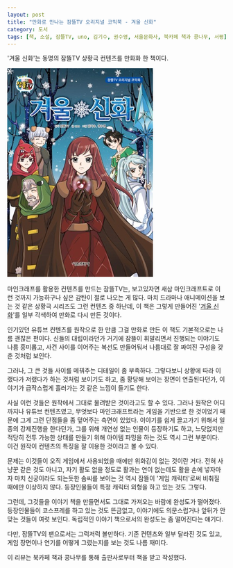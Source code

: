 ```yaml
---
layout: post
title: "만화로 만나는 잠뜰TV 오리지널 코믹북 - 겨울 신화"
category: 도서
tags: [책, 소설, 잠뜰TV, uno, 김기수, 권수영, 서울문화사, 북카페 책과 콩나무, 서평]
---
```


'겨울 신화'는
동명의 잠뜰TV 상황극 컨텐츠를 만화화 한 책이다.

![표지](/images/sleepground-unending-winter-comic-book-h480.jpg)

마인크래프를 활용한 컨텐츠를 만드는 잠뜰TV는,
보고있자면 새삼 마인크래프트로 이런 것까지 가능하구나 싶은 감탄이 절로 나오는 게 많다.
마치 드라마나 애니메이션을 보는 것 같은 상황극 시리즈도 그런 컨텐츠 중 하난데,
이 책은 그렇게 만들어진 '[겨울 신화](https://www.youtube.com/watch?v=4rNZNu6IkQ8&list=PLbeHrp_B4_oM2bh7bRN5aY9lj_ILnZSgq)'를
일부 각색하여 만화로 다시 만든 것이다.

인기있던 유튜브 컨텐츠를 원작으로 한 만큼
그걸 만화로 만든 이 책도 기본적으로는 나름 괜찮은 편이다.
신들의 대립이라던가 거기에 잠뜰이 휘말리면서 진행되는 이야기도 나름 흥미롭고,
사건 사이를 이어주는 복선도 만들어둬서 나름대로 잘 짜여진 구성을 갖춘 것처럼 보인다.

그러나, 그 큰 것들 사이를 메꿔주는 디테일이 좀 부족하다.
그렇다보니 상황에 따라 이랬다가 저랬다가 하는 것처럼 보이기도 하고,
좀 황당해 보이는 장면이 연출된다던가,
이야기가 급작스럽게 흘러가는 것 같은 느낌이 들기도 한다.

사실 이런 것들은 원작에서 그대로 물려받은 것이라고도 할 수 있다.
그러나 원작은 어디까지나 유튜브 컨텐츠였고,
무엇보다 마인크래프트라는 게임을 기반으로 한 것이었기 때문에
그게 그런 단점들을 좀 덮어주는 측면이 있었다.
이야기를 쉽게 끌고가기 위해서 일종의 강제진행을 한다던가,
그를 위해 개연성 없는 인물이 등장하기도 하고,
느닷없지만 적당히 전투 가능한 상태를 만들기 위해 아이템 파밍을 하는 것도 역시 그런 부분이다.
이건 원작이 컨텐츠의 특징을 잘 이용한 것이라고 볼 수 있다.

문제는 이것들이 오직 게임에서 사용되었을 때에만 위화감이 없는 것이란 거다.
전혀 사냥꾼 같은 것도 아니고, 자기 활도 없을 정도로 활과는 연이 없는데도
활을 손에 넣자마자 마치 신궁이라도 되는듯한 솜씨를 보이는 것 역시
잠뜰이 '게임 캐릭터'로써 비춰질 때에만 이상하지 않다.
등장인물들이 특정 캐릭터 외형을 하고 있는 것도 그렇다.

그런데, 그것들을 이야기 책을 만들면서도 그대로 가져오는 바람에 완성도가 떨어졌다.
등장인물들이 코스프레를 하고 있는 것도 뜬금없고,
이야기에도 의문스럽거나 앞뒤가 안맞는 것들이 여럿 보인다.
독립적인 이야기 책으로서의 완성도는 좀 떨어진다는 얘기다.

다만, 잠뜰TV의 팬으로서는 그럭저럭 볼만하다.
기존 컨텐츠와 일부 달라진 것도 있고,
게임 장면이나 연기를 어떻게 그렸는지를 보는 것도 나름 재미다.



<div class="im im-info">
이 리뷰는 북카페 책과 콩나무를 통해 출판사로부터 책을 받고 작성했다.
</div>
